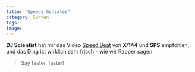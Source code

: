 ```yaml
---
title: "Speedy Gonzales"
category: Surfen
tags: 
image: 
---
```


**DJ Scientist** hat mir das Video [Speed Beat](http://www.youtube.com/nonsenserecords) von **X:144** und **SPS** empfohlen, und das Ding ist wirklich sehr frisch - wie wir Rapper sagen. 
> Say faster, faster!

